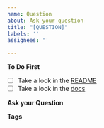 ```yaml
---
name: Question
about: Ask your question
title: "[QUESTION]"
labels: ''
assignees: ''

---
```


**To Do First**
- [ ] Take a look in the [README](https://github.com/Luehang/react-native-gallery-swiper/blob/master/README.md)
- [ ] Take a look in the [docs](https://luehangs.site/lue_hang/projects/react-native-gallery-swiper)

**Ask your Question**
<!--ask your question-->

**Tags**
<!--add some related tags to your question-->
